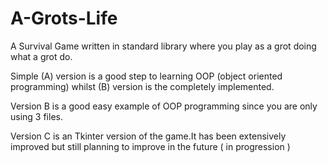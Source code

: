 # A-Grots-Life

A Survival Game written in standard library where you play as a grot doing what a grot do.  

Simple (A) version is a good step to learning OOP (object oriented programming) whilst (B) version is the completely implemented. 

Version B is a good easy example of OOP programming since you are only using 3 files.  

Version C is an Tkinter version of the game.It has been extensively improved but still planning to improve in the future ( in progression ) 

